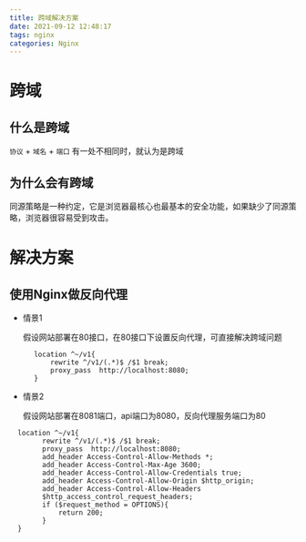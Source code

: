 ```yaml
---
title: 跨域解决方案
date: 2021-09-12 12:48:17
tags: nginx
categories: Nginx
---
```


# 跨域

## 什么是跨域

`协议` + `域名` + `端口` 有一处不相同时，就认为是跨域

## 为什么会有跨域

同源策略是一种约定，它是浏览器最核心也最基本的安全功能，如果缺少了同源策略，浏览器很容易受到攻击。

# 解决方案

  ## 使用Nginx做反向代理

  + 情景1 

    假设网站部署在80接口，在80接口下设置反向代理，可直接解决跨域问题

    

``` nginx
      location ^~/v1{
          rewrite ^/v1/(.*)$ /$1 break;
          proxy_pass  http://localhost:8080;
      }

```

 * 情景2

    假设网站部署在8081端口，api端口为8080，反向代理服务端口为80
  

``` nginx
  location ^~/v1{
        rewrite ^/v1/(.*)$ /$1 break;
        proxy_pass  http://localhost:8080;
        add_header Access-Control-Allow-Methods *;
        add_header Access-Control-Max-Age 3600;
        add_header Access-Control-Allow-Credentials true;
        add_header Access-Control-Allow-Origin $http_origin;
        add_header Access-Control-Allow-Headers 
        $http_access_control_request_headers;
        if ($request_method = OPTIONS){
            return 200;
        }       
  }
  ```
